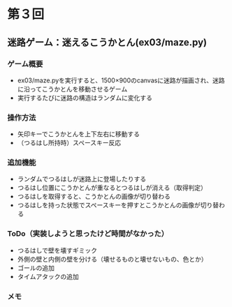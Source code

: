 # 第３回
## 迷路ゲーム：迷えるこうかとん(ex03/maze.py)
### ゲーム概要
- ex03/maze.pyを実行すると、1500×900のcanvasに迷路が描画され、迷路に沿ってこうかとんを移動させるゲーム
- 実行するたびに迷路の構造はランダムに変化する
### 操作方法
- 矢印キーでこうかとんを上下左右に移動する
- （つるはし所持時）スペースキー反応
### 追加機能
- ランダムでつるはしが迷路上に登場したりする
- つるはし位置にこうかとんが重なるとつるはしが消える（取得判定）
- つるはしを取得すると、こうかとんの画像が切り替わる
- つるはしを持った状態でスペースキーを押すとこうかとんの画像が切り替わる
### ToDo（実装しようと思ったけど時間がなかった）
- つるはしで壁を壊すギミック
- 外側の壁と内側の壁を分ける（壊せるものと壊せないもの、色とか）
- ゴールの追加
- タイムアタックの追加
### メモ

